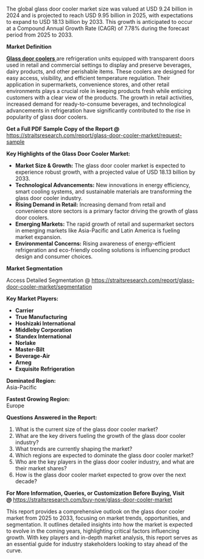 <p data-start="114" data-end="434">The global glass door cooler market size was valued at USD 9.24 billion in 2024 and is projected to reach USD 9.95 billion in 2025, with expectations to expand to USD 18.13 billion by 2033. This growth is anticipated to occur at a Compound Annual Growth Rate (CAGR) of 7.78% during the forecast period from 2025 to 2033.</p>
<p data-start="436" data-end="457"><strong data-start="436" data-end="457">Market Definition</strong></p>
<p data-start="459" data-end="1147"><a href="https://straitsresearch.com/report/glass-door-cooler-market"><strong>Glass door coolers</strong> </a>are refrigeration units equipped with transparent doors used in retail and commercial settings to display and preserve beverages, dairy products, and other perishable items. These coolers are designed for easy access, visibility, and efficient temperature regulation. Their application in supermarkets, convenience stores, and other retail environments plays a crucial role in keeping products fresh while enticing customers with a clear view of the products. The growth in retail activities, increased demand for ready-to-consume beverages, and technological advancements in refrigeration have significantly contributed to the rise in popularity of glass door coolers.</p>
<p data-start="1149" data-end="1270"><strong data-start="1149" data-end="1195">Get a Full PDF Sample Copy of the Report @</strong> <a href="https://straitsresearch.com/report/glass-door-cooler-market/request-sample" target="_new" rel="noopener" data-start="1196" data-end="1270">https://straitsresearch.com/report/glass-door-cooler-market/request-sample</a></p>
<p data-start="1272" data-end="1323"><strong data-start="1272" data-end="1323">Key Highlights of the Glass Door Cooler Market:</strong></p>
<ul data-start="1325" data-end="2126">
<li data-start="1325" data-end="1475"><strong data-start="1327" data-end="1352">Market Size &amp; Growth:</strong> The glass door cooler market is expected to experience robust growth, with a projected value of USD 18.13 billion by 2033.</li>
<li data-start="1476" data-end="1645"><strong data-start="1478" data-end="1509">Technological Advancements:</strong> New innovations in energy efficiency, smart cooling systems, and sustainable materials are transforming the glass door cooler industry.</li>
<li data-start="1646" data-end="1798"><strong data-start="1648" data-end="1676">Rising Demand in Retail:</strong> Increasing demand from retail and convenience store sectors is a primary factor driving the growth of glass door coolers.</li>
<li data-start="1799" data-end="1958"><strong data-start="1801" data-end="1822">Emerging Markets:</strong> The rapid growth of retail and supermarket sectors in emerging markets like Asia-Pacific and Latin America is fueling market expansion.</li>
<li data-start="1959" data-end="2126"><strong data-start="1961" data-end="1988">Environmental Concerns:</strong> Rising awareness of energy-efficient refrigeration and eco-friendly cooling solutions is influencing product design and consumer choices.</li>
</ul>
<p data-start="2128" data-end="2151"><strong data-start="2128" data-end="2151">Market Segmentation</strong></p>
<p data-start="2153" data-end="2258">Access Detailed Segmentation @&nbsp;<a href="https://straitsresearch.com/report/glass-door-cooler-market/segmentation" target="_new" rel="noopener" data-start="2186" data-end="2258">https://straitsresearch.com/report/glass-door-cooler-market/segmentation</a></p>
<p data-start="2260" data-end="2283"><strong data-start="2260" data-end="2283">Key Market Players:</strong></p>
<ul data-start="2285" data-end="2501">
<li data-start="2285" data-end="2298"><strong data-start="2287" data-end="2298">Carrier</strong></li>
<li data-start="2299" data-end="2323"><strong data-start="2301" data-end="2323">True Manufacturing</strong></li>
<li data-start="2324" data-end="2353"><strong data-start="2326" data-end="2353">Hoshizaki International</strong></li>
<li data-start="2354" data-end="2380"><strong data-start="2356" data-end="2380">Middleby Corporation</strong></li>
<li data-start="2381" data-end="2408"><strong data-start="2383" data-end="2408">Standex International</strong></li>
<li data-start="2409" data-end="2422"><strong data-start="2411" data-end="2422">Norlake</strong></li>
<li data-start="2423" data-end="2440"><strong data-start="2425" data-end="2440">Master-Bilt</strong></li>
<li data-start="2441" data-end="2459"><strong data-start="2443" data-end="2459">Beverage-Air</strong></li>
<li data-start="2460" data-end="2471"><strong data-start="2462" data-end="2471">Arneg</strong></li>
<li data-start="2472" data-end="2501"><strong data-start="2474" data-end="2501">Exquisite Refrigeration</strong></li>
</ul>
<p data-start="2503" data-end="2539"><strong data-start="2503" data-end="2524">Dominated Region:</strong><br data-start="2524" data-end="2527" />Asia-Pacific</p>
<p data-start="2541" data-end="2577"><strong data-start="2541" data-end="2568">Fastest Growing Region:</strong><br data-start="2568" data-end="2571" />Europe</p>
<p data-start="2579" data-end="2616"><strong data-start="2579" data-end="2616">Questions Answered in the Report:</strong></p>
<ol data-start="2618" data-end="3055">
<li data-start="2618" data-end="2678">What is the current size of the glass door cooler market?</li>
<li data-start="2679" data-end="2760">What are the key drivers fueling the growth of the glass door cooler industry?</li>
<li data-start="2761" data-end="2809">What trends are currently shaping the market?</li>
<li data-start="2810" data-end="2881">Which regions are expected to dominate the glass door cooler market?</li>
<li data-start="2882" data-end="2977">Who are the key players in the glass door cooler industry, and what are their market shares?</li>
<li data-start="2978" data-end="3055">How is the glass door cooler market expected to grow over the next decade?</li>
</ol>
<p data-start="3057" data-end="3194"><strong data-start="3057" data-end="3131">For More Information, Queries, or Customization Before Buying, Visit @&nbsp;</strong><a href="https://straitsresearch.com/buy-now/glass-door-cooler-market" target="_new" rel="noopener" data-start="3134" data-end="3194">https://straitsresearch.com/buy-now/glass-door-cooler-market</a></p>
<p data-start="3196" data-end="3644" data-is-last-node="" data-is-only-node="">This report provides a comprehensive outlook on the glass door cooler market from 2025 to 2033, focusing on market trends, opportunities, and segmentation. It outlines detailed insights into how the market is expected to evolve in the coming years, highlighting critical factors influencing growth. With key players and in-depth market analysis, this report serves as an essential guide for industry stakeholders looking to stay ahead of the curve.</p>
